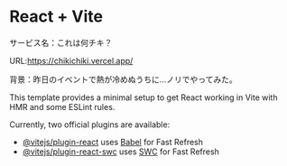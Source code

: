 # React + Vite

サービス名：これは何チキ？

URL:https://chikichiki.vercel.app/

背景：昨日のイベントで熱が冷めぬうちに...ノリでやってみた。

This template provides a minimal setup to get React working in Vite with HMR and some ESLint rules.

Currently, two official plugins are available:

- [@vitejs/plugin-react](https://github.com/vitejs/vite-plugin-react/blob/main/packages/plugin-react/README.md) uses [Babel](https://babeljs.io/) for Fast Refresh
- [@vitejs/plugin-react-swc](https://github.com/vitejs/vite-plugin-react-swc) uses [SWC](https://swc.rs/) for Fast Refresh

